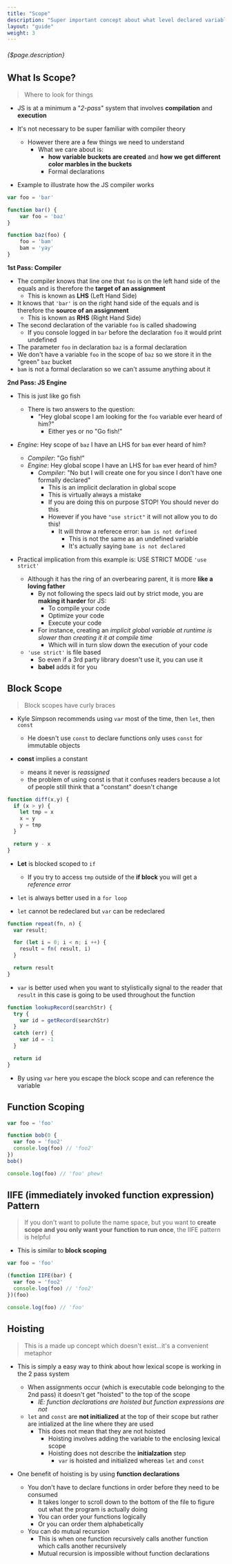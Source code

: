 ```yaml
---
title: "Scope"
description: "Super important concept about what level declared variables can be accessed"
layout: "guide"
weight: 3
---
```


###### {$page.description}

<article id="1">

## What Is Scope?

> Where to look for things

* JS is at a minimum a "*2-pass*" system that involves **compilation** and **execution**
* It's not necessary to be super familiar with compiler theory
	* However there are a few things we need to understand
		* What we care about is:
			* **how variable buckets are created** and **how we get different color marbles in the buckets**
			* Formal declarations

* Example to illustrate how the JS compiler works

```javascript
var foo = 'bar'

function bar() {
	var foo = 'baz'
}

function baz(foo) {
	foo = 'bam'
	bam = 'yay'
}
```

**1st Pass: Compiler**

* The compiler knows that line one that `foo` is on the left hand side of the equals and is therefore the **target of an assignment**
	* This is known as **LHS** (Left Hand Side)
* It knows that `'bar'` is on the right hand side of the equals and is therefore the **source of an assignment**
	* This is known as **RHS** (Right Hand Side)
* The second declaration of the variable `foo` is called shadowing
	* If you console logged in `bar` before the declaration `foo` it would print undefined
* The parameter `foo` in declaration `baz` is a formal declaration
* We don't have a variable `foo` in the scope of `baz` so we store it in the "green" `baz` bucket
* `bam` is not a formal declaration so we can't assume anything about it

**2nd Pass: JS Engine**

* This is just like go fish
	* There is two answers to the question:
		* "Hey global scope I am looking for the `foo` variable ever heard of him?"
			* Either yes or no "Go fish!"
* *Engine*: Hey scope of `baz` I have an LHS for `bam` ever heard of him?
	* *Compiler*: "Go fish!"
	* *Engine*: Hey global scope I have an LHS for `bam` ever heard of him?
		* *Compiler*: "No but I will create one for you since I don't have one formally declared"
			* This is an implicit declaration in global scope
			* This is virtually always a mistake
			* If you are doing this on purpose STOP! You should never do this
			* However if you have `"use strict"` it will not allow you to do this!
				* It will throw a referece error: `bam is not defined`
					* This is not the same as an undefined variable
					* It's actually saying `bame is not declared`

* Practical implication from this example is: USE STRICT MODE `'use strict'`
	* Although it has the ring of an overbearing parent, it is more **like a loving father**
		* By not following the specs laid out by strict mode, you are **making it harder** for JS:
			* To compile your code
			* Optimize your code
			* Execute your code
		* For instance, creating an *implicit global variable at runtime is slower than creating it it at compile time*
			* Which will in turn slow down the execution of your code
	* `'use strict'` is file based
		* So even if a 3rd party library doesn't use it, you can use it
		* **babel** adds it for you
</article>

<article id="2">

## Block Scope

> Block scopes have curly braces

* Kyle Simpson recommends using `var` most of the time, then `let`, then `const`
  * He doesn't use `const` to declare functions only uses `const` for immutable objects

* **const** implies a constant
  * means it never is *reassigned*
  * the problem of using const is that it confuses readers because a lot of people still think that a "constant" doesn't change

```javascript
function diff(x,y) {
  if (x > y) {
    let tmp = x 
    x = y
    y = tmp
  }

  return y - x
}
```

* **Let** is blocked scoped to `if`
  * If you try to access `tmp` outside of the **if block** you will get a *reference error*

* `let` is always better used in a `for loop`
* `let` cannot be redeclared but `var` can be redeclared

```javascript
function repeat(fn, n) {
  var result;

  for (let i = 0; i < n; i ++) {
    result = fn( result, i)
  }

  return result
}

```

* `var` is better used when you want to stylistically signal to the reader that `result` in this case is going to be used throughout the function

```javascript
function lookupRecord(searchStr) {
  try {
    var id = getRecord(searchStr)
  }
  catch (err) {
    var id = -1
  }

  return id
}
```

* By using `var` here you escape the block scope and can reference the variable

</article>


<article id="3">

## Function Scoping

```javascript
var foo = 'foo'

function bob(0 {
  var foo = 'foo2'
  console.log(foo) // 'foo2'
})
bob()

console.log(foo) // 'foo' phew!
```

</article>


<article id="4">

## IIFE (immediately invoked function expression) Pattern

> If you don't want to pollute the name space, but you want to **create scope and you only want your function to run once**, the IIFE pattern is helpful

* This is similar to **block scoping**

```javascript
var foo = 'foo'

(function IIFE(bar) {
  var foo = 'foo2'
  console.log(foo) // 'foo2'
})(foo)

console.log(foo) // 'foo'
```

</article>

<article id="5">

## Hoisting

> This is a made up concept which doesn't exist...it's a convenient metaphor

* This is simply a easy way to think about how lexical scope is working in the 2 pass system
	* When assignments occur (which is executable code belonging to the 2nd pass) it doesn't get "hoisted" to the top of the scope
		* *IE: function declarations are hoisted but function expressions are not*
	* `let` and `const` are **not initialized** at the top of their scope but rather are intialized at the line where they are used
		* This does not mean that they are not hoisted
			* Hoisting involves adding the variable to the enclosing lexical scope
			* Hoisting does not describe the **initialzation** step
				* `var` is hoisted and initialized whereas `let` and `const`

* One benefit of hoisting is by using **function declarations**
	* You don't have to declare functions in order before they need to be consumed
		* It takes longer to scroll down to the bottom of the file to figure out what the program is actually doing
		* You can order your functions logically
		* Or you can order them alphabetically
	* You can do mutual recursion
		* This is when one function recursively calls another function which calls another recursively
		* Mutual recursion is impossible without function declarations

</article>

